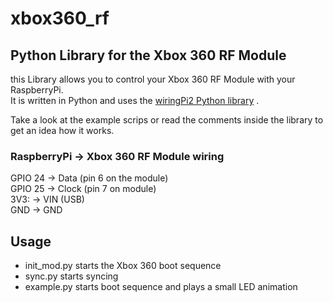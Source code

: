 xbox360_rf
==========

Python Library for the Xbox 360 RF Module
------------------------------------------------------------

this Library allows you to control your Xbox 360 RF Module
with your RaspberryPi.  
It is written in Python and uses the [wiringPi2 Python library](http://wiringpi.com/) .

Take a look at the example scrips or read the comments inside the library to get an idea how it works.

### RaspberryPi -> Xbox 360 RF Module wiring

GPIO 24 -> Data  (pin 6 on the module)  
GPIO 25 -> Clock (pin 7 on module)  
3V3:    -> VIN (USB)  
GND     -> GND

## Usage

- init_mod.py starts the Xbox 360 boot sequence
- sync.py starts syncing
- example.py starts boot sequence and plays a small LED animation
